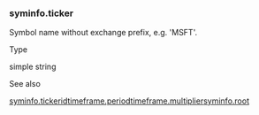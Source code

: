 ### syminfo.ticker

Symbol name without exchange prefix, e.g. 'MSFT'.

Type

simple string

See also

[syminfo.tickerid](#var_syminfo.tickerid)[timeframe.period](#var_timeframe.period)[timeframe.multiplier](#var_timeframe.multiplier)[syminfo.root](#var_syminfo.root)
